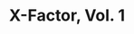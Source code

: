 ---
title: "X-Factor, Vol. 1"
issue: 81A
issue_nr: 81
full_title: Belles of the Ball
subtitle: ""
story_arc: ""
crossover: ""
variant: A
publisher: Marvel Comics
creators: 
  - Peter David
  - Larry Stroman
  - Al Milgrom
release_date: "Jun 16, 1992"
release_year: 1992
genre:
  - Action
  - Adventure
  - Super-Heroes
format: Comic
pages: 32
signed_by: ""
price: 1.25
---